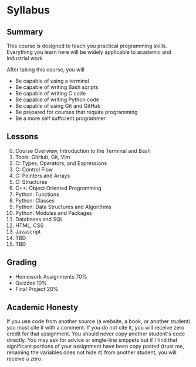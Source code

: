 # Syllabus

## Summary

This course is designed to teach you practical programming skills.  Everything
you learn here will be widely applicable to academic and industrial work.

After taking this course, you will
* Be capable of using a terminal
* Be capable of writing Bash scripts
* Be capable of writing C code
* Be capable of writing Python code
* Be capable of using Git and GitHub
* Be prepared for courses that require programming
* Be a more self sufficient programmer

## Lessons

0. Course Overview, Introduction to the Terminal and Bash
1. Tools: GitHub, Git, Vim
2. C: Types, Operators, and Expressions
3. C: Control Flow
4. C: Pointers and Arrays
5. C: Structures
6. C++: Object Oriented Programming
7. Python: Functions
8. Python: Classes
9. Python: Data Structures and Algorithms
10. Python: Modules and Packages
11. Databases and SQL
12. HTML, CSS
13. Javascript
14. TBD
15. TBD

## Grading

* Homework Assignments 70%
* Quizzes 10%
* Final Project 20%

## Academic Honesty

If you use code from another source (a website, a book, or another student) you
must cite it with a comment.  If you do not cite it, you will receive zero
credit for that assignment.  You should never copy another student's code
directly.  You may ask for advice or single-line snippets but if I find that
significant portions of your assignment have been copy pasted (trust me,
renaming the variables does not hide it) from another student, you will receive
a zero.
